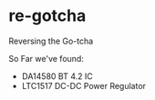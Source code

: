 # re-gotcha
Reversing the Go-tcha

So Far we've found: 
* DA14580 BT 4.2 IC
* LTC1517 DC-DC Power Regulator
